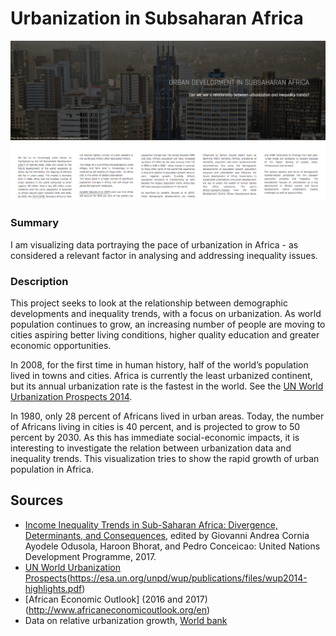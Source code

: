 # Urbanization in Subsaharan Africa

[![preview.png](preview.png)](https://isver.github.io/undp_2/)

### Summary
I am visualizing data portraying the pace of urbanization in Africa - as considered a relevant factor in analysing and addressing inequality issues.

### Description

This project seeks to look at the relationship between demographic developments and inequality trends, with a focus on urbanization. As world population continues to grow, an increasing number of people are moving to cities aspiring better living conditions, higher quality education and greater economic opportunities. 

In 2008, for the first time in human history, half of the world’s population lived in towns and cities. Africa is currently the least urbanized continent, but its annual urbanization rate is the fastest in the world. See the [UN World Urbanization Prospects 2014](https://esa.un.org/unpd/wup/publications/files/wup2014-highlights.pdf).

In 1980, only 28 percent of Africans lived in urban areas. Today, the number of Africans living in cities is 40 percent, and is projected to grow to 50 percent by 2030. As this has immediate social-economic impacts, it is interesting to investigate the relation between urbanization data and inequality trends. This visualization tries to show the rapid growth of urban population in Africa. 


## Sources
- [Income Inequality Trends in Sub-Saharan Africa: Divergence, Determinants, and Consequences](http://www.undp.org/content/undp/en/home/presscenter/pressreleases/2017/09/21/undp-launches-study-on-income-inequality-in-sub-saharan-africa.html), edited by Giovanni Andrea Cornia Ayodele Odusola, Haroon Bhorat, and Pedro Conceicao: United Nations Development Programme, 2017.
- [UN World Urbanization Prospects](2014)(https://esa.un.org/unpd/wup/publications/files/wup2014-highlights.pdf)
- [African Economic Outlook] (2016 and 2017)(http://www.africaneconomicoutlook.org/en)
- Data on relative urbanization growth, [World bank](https://data.worldbank.org/indicator/SP.URB.TOTL.IN.ZS?locations=ZG)
